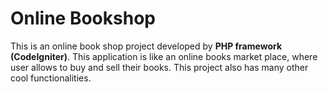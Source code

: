 # Online Bookshop

This is an online book shop project developed by **PHP framework (CodeIgniter)**. This application is like an online books market place, where user allows to buy and sell their books. This project also has many other cool functionalities.

